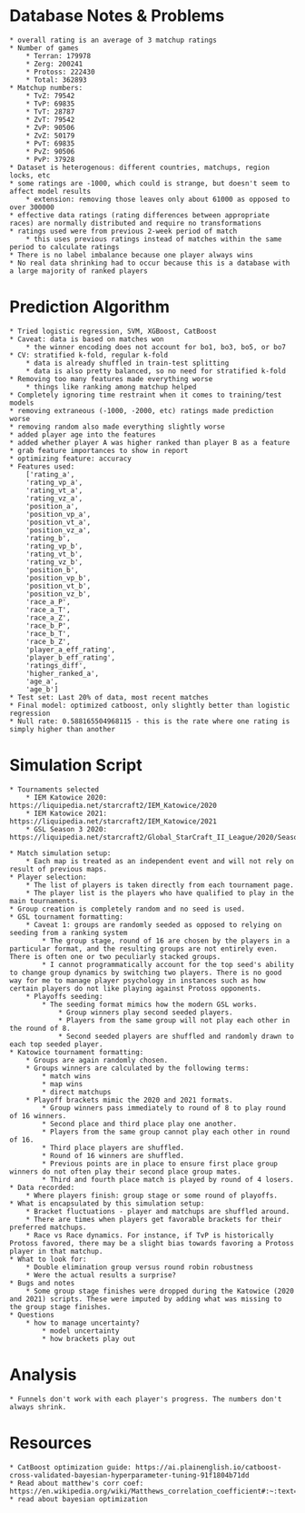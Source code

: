 # Database Notes & Problems
	* overall rating is an average of 3 matchup ratings
	* Number of games
		* Terran: 179978
		* Zerg: 200241
		* Protoss: 222430
		* Total: 362893
	* Matchup numbers:
		* TvZ: 79542
		* TvP: 69835
		* TvT: 28787
		* ZvT: 79542
		* ZvP: 90506
		* ZvZ: 50179
		* PvT: 69835
		* PvZ: 90506
		* PvP: 37928
	* Dataset is heterogenous: different countries, matchups, region locks, etc
	* some ratings are -1000, which could is strange, but doesn't seem to affect model results
		* extension: removing those leaves only about 61000 as opposed to over 300000
	* effective data ratings (rating differences between appropriate races) are normally distributed and require no transformations
	* ratings used were from previous 2-week period of match
		* this uses previous ratings instead of matches within the same period to calculate ratings
	* There is no label imbalance because one player always wins
	* No real data shrinking had to occur because this is a database with a large majority of ranked players

# Prediction Algorithm
	* Tried logistic regression, SVM, XGBoost, CatBoost
	* Caveat: data is based on matches won
		* the winner encoding does not account for bo1, bo3, bo5, or bo7
	* CV: stratified k-fold, regular k-fold
		* data is already shuffled in train-test splitting
		* data is also pretty balanced, so no need for stratified k-fold
	* Removing too many features made everything worse
		* things like ranking among matchup helped
	* Completely ignoring time restraint when it comes to training/test models
	* removing extraneous (-1000, -2000, etc) ratings made prediction worse
	* removing random also made everything slightly worse
	* added player age into the features
	* added whether player A was higher ranked than player B as a feature
	* grab feature importances to show in report
	* optimizing feature: accuracy
	* Features used:
		['rating_a',
		'rating_vp_a',
		'rating_vt_a',
		'rating_vz_a',
		'position_a',
		'position_vp_a',
		'position_vt_a',
		'position_vz_a',
		'rating_b',
		'rating_vp_b',
		'rating_vt_b',
		'rating_vz_b',
		'position_b',
		'position_vp_b',
		'position_vt_b',
		'position_vz_b',
		'race_a_P',
		'race_a_T',
		'race_a_Z',
		'race_b_P',
		'race_b_T',
		'race_b_Z',
		'player_a_eff_rating',
		'player_b_eff_rating',
		'ratings_diff',
		'higher_ranked_a',
		'age_a',
		'age_b']
	* Test set: Last 20% of data, most recent matches
	* Final model: optimized catboost, only slightly better than logistic regression
	* Null rate: 0.588165504968115 - this is the rate where one rating is simply higher than another

# Simulation Script
	* Tournaments selected
		* IEM Katowice 2020: https://liquipedia.net/starcraft2/IEM_Katowice/2020
		* IEM Katowice 2021: https://liquipedia.net/starcraft2/IEM_Katowice/2021
		* GSL Season 3 2020: https://liquipedia.net/starcraft2/Global_StarCraft_II_League/2020/Season_3

	* Match simulation setup:
		* Each map is treated as an independent event and will not rely on result of previous maps.
	* Player selection:
		* The list of players is taken directly from each tournament page.
		* The player list is the players who have qualified to play in the main tournaments.
	* Group creation is completely random and no seed is used.
	* GSL tournament formatting:
		* Caveat 1: groups are randomly seeded as opposed to relying on seeding from a ranking system
			* The group stage, round of 16 are chosen by the players in a particular format, and the resulting groups are not entirely even. There is often one or two peculiarly stacked groups.
			* I cannot programmatically account for the top seed's ability to change group dynamics by switching two players. There is no good way for me to manage player psychology in instances such as how certain players do not like playing against Protoss opponents.
		* Playoffs seeding:
			* The seeding format mimics how the modern GSL works.
				* Group winners play second seeded players.
				* Players from the same group will not play each other in the round of 8.
				* Second seeded players are shuffled and randomly drawn to each top seeded player.
	* Katowice tournament formatting:
		* Groups are again randomly chosen.
		* Groups winners are calculated by the following terms:
			* match wins
			* map wins
			* direct matchups
		* Playoff brackets mimic the 2020 and 2021 formats.
			* Group winners pass immediately to round of 8 to play round of 16 winners.
			* Second place and third place play one another.
			* Players from the same group cannot play each other in round of 16.
			* Third place players are shuffled.
			* Round of 16 winners are shuffled.
			* Previous points are in place to ensure first place group winners do not often play their second place group mates.
			* Third and fourth place match is played by round of 4 losers.
	* Data recorded:
		* Where players finish: group stage or some round of playoffs.
	* What is encapsulated by this simulation setup:
		* Bracket fluctuations - player and matchups are shuffled around.
		* There are times when players get favorable brackets for their preferred matchups.
		* Race vs Race dynamics. For instance, if TvP is historically Protoss favored, there may be a slight bias towards favoring a Protoss player in that matchup.
	* What to look for:
		* Double elimination group versus round robin robustness
		* Were the actual results a surprise?
	* Bugs and notes
		* Some group stage finishes were dropped during the Katowice (2020 and 2021) scripts. These were imputed by adding what was missing to the group stage finishes.
	* Questions
		* how to manage uncertainty?
			* model uncertainty
			* how brackets play out

# Analysis
	* Funnels don't work with each player's progress. The numbers don't always shrink.

# Resources
	* CatBoost optimization guide: https://ai.plainenglish.io/catboost-cross-validated-bayesian-hyperparameter-tuning-91f1804b71dd
	* Read about matthew's corr coef: https://en.wikipedia.org/wiki/Matthews_correlation_coefficient#:~:text=The%20Matthews%20correlation%20coefficient%20(MCC,Matthews%20in%201975.
	* read about bayesian optimization